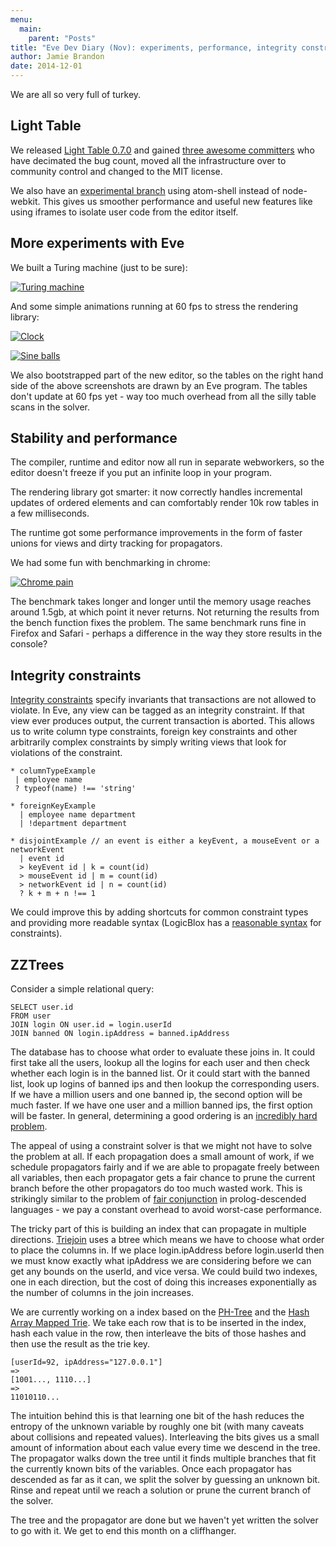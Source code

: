 ```yaml
---
menu:
  main:
    parent: "Posts"
title: "Eve Dev Diary (Nov): experiments, performance, integrity constraints, zztrees"
author: Jamie Brandon
date: 2014-12-01
---
```


We are all so very full of turkey.

## Light Table

We released [Light Table 0.7.0](https://github.com/LightTable/LightTable/blob/master/deploy/core/changelog.md) and gained [three awesome committers](https://github.com/orgs/LightTable/teams/committers) who have decimated the bug count, moved all the infrastructure over to community control and changed to the MIT license.

We also have an [experimental branch](https://github.com/LightTable/LightTable/tree/atom-shell) using atom-shell instead of node-webkit. This gives us smoother performance and useful new features like using iframes to isolate user code from the editor itself.

## More experiments with Eve

We built a Turing machine (just to be sure):

[![Turing machine](http://incidentalcomplexity.com/posts/images/turing.png)](http://incidentalcomplexity.com/posts/images/turing.png)

And some simple animations running at 60 fps to stress the rendering library:

[![Clock](http://incidentalcomplexity.com/posts/images/clock.png)](http://incidentalcomplexity.com/posts/images/clock.png)

[![Sine balls](http://incidentalcomplexity.com/posts/images/sine.png)](http://incidentalcomplexity.com/posts/images/sine.png)

We also bootstrapped part of the new editor, so the tables on the right hand side of the above screenshots are drawn by an Eve program. The tables don't update at 60 fps yet - way too much overhead from all the silly table scans in the solver.

## Stability and performance

The compiler, runtime and editor now all run in separate webworkers, so the editor doesn't freeze if you put an infinite loop in your program.

The rendering library got smarter: it now correctly handles incremental updates of ordered elements and can comfortably render 10k row tables in a few milliseconds.

The runtime got some performance improvements in the form of faster unions for views and dirty tracking for propagators.

We had some fun with benchmarking in chrome:

[![Chrome pain](http://incidentalcomplexity.com/posts/images/chrome-pain.png)](http://incidentalcomplexity.com/posts/images/chrome-pain.png)

The benchmark takes longer and longer until the memory usage reaches around 1.5gb, at which point it never returns. Not returning the results from the bench function fixes the problem. The same benchmark runs fine in Firefox and Safari - perhaps a difference in the way they store results in the console?

## Integrity constraints

[Integrity constraints](http://en.wikipedia.org/wiki/Data_integrity#Types_of_integrity_constraints) specify invariants that transactions are not allowed to violate. In Eve, any view can be tagged as an integrity constraint. If that view ever produces output, the current transaction is aborted. This allows us to write column type constraints, foreign key constraints and other arbitrarily complex constraints by simply writing views that look for violations of the constraint.

```
* columnTypeExample
 | employee name
 ? typeof(name) !== 'string'

* foreignKeyExample
  | employee name department
  | !department department

* disjointExample // an event is either a keyEvent, a mouseEvent or a networkEvent
  | event id
  > keyEvent id | k = count(id)
  > mouseEvent id | m = count(id)
  > networkEvent id | n = count(id)
  ? k + m + n !== 1
```

We could improve this by adding shortcuts for common constraint types and providing more readable syntax (LogicBlox has a [reasonable syntax](https://developer.logicblox.com/content/docs4/core-reference/webhelp/constraints-predicate-declarations.html) for constraints).

## ZZTrees

Consider a simple relational query:

```
SELECT user.id
FROM user
JOIN login ON user.id = login.userId
JOIN banned ON login.ipAddress = banned.ipAddress
```

The database has to choose what order to evaluate these joins in. It could first take all the users, lookup all the logins for each user and then check whether each login is in the banned list. Or it could start with the banned list, look up logins of banned ips and then lookup the corresponding users. If we have a million users and one banned ip, the second option will be much faster. If we have one user and a million banned ips, the first option will be faster. In general, determining a good ordering is an [incredibly hard problem](http://wp.sigmod.org/?p=1075).

The appeal of using a constraint solver is that we might not have to solve the problem at all. If each propagation does a small amount of work, if we schedule propagators fairly and if we are able to propagate freely between all variables, then each propagator gets a fair chance to prune the current branch before the other propagators do too much wasted work. This is strikingly similar to the problem of [fair conjunction](http://scattered-thoughts.net/blog/2012/12/19/search-trees-and-core-dot-logic/) in prolog-descended languages - we pay a constant overhead to avoid worst-case performance.

The tricky part of this is building an index that can propagate in multiple directions. [Triejoin](http://arxiv.org/abs/1210.0481) uses a btree which means we have to choose what order to place the columns in. If we place login.ipAddress before login.userId then we must know exactly what ipAddress we are considering before we can get any bounds on the userId, and vice versa. We could build two indexes, one in each direction, but the cost of doing this increases exponentially as the number of columns in the join increases.

We are currently working on a index based on the [PH-Tree](http://globis.ethz.ch/person/moira-c-norrie/?pubdownload=699) and the [Hash Array Mapped Trie](http://en.wikipedia.org/wiki/Hash_array_mapped_trie). We take each row that is to be inserted in the index, hash each value in the row, then interleave the bits of those hashes and then use the result as the trie key.

```
[userId=92, ipAddress="127.0.0.1"]
=>
[1001..., 1110...]
=>
11010110...
```

The intuition behind this is that learning one bit of the hash reduces the entropy of the unknown variable by roughly one bit (with many caveats about collisions and repeated values). Interleaving the bits gives us a small amount of information about each value every time we descend in the tree. The propagator walks down the tree until it finds multiple branches that fit the currently known bits of the variables. Once each propagator has descended as far as it can, we split the solver by guessing an unknown bit. Rinse and repeat until we reach a solution or prune the current branch of the solver.

The tree and the propagator are done but we haven't yet written the solver to go with it. We get to end this month on a cliffhanger.
